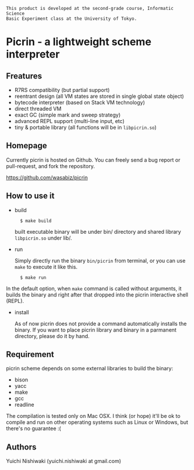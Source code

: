 
	This product is developed at the second-grade course, Informatic Science
	Basic Experiment class at the University of Tokyo.

# Picrin - a lightweight scheme interpreter

## Freatures

- R7RS compatibility (but partial support)
- reentrant design (all VM states are stored in single global state object)
- bytecode interpreter (based on Stack VM technology)
- direct threaded VM
- exact GC (simple mark and sweep strategy)
- advanced REPL support (multi-line input, etc)
- tiny & portable library (all functions will be in `libpicrin.so`)

## Homepage

Currently picrin is hosted on Github. You can freely send a bug report or pull-request, and fork the repository.

https://github.com/wasabiz/picrin

## How to use it

- build

		$ make build

	built executable binary will be under bin/ directory and shared library `libpicrin.so` under lib/.

- run

	Simply directly run the binary `bin/picrin` from terminal, or you can use `make` to execute it like this.

		$ make run
	
In the default option, when `make` command is called without arguments, it builds the binary and right after that dropped into the picrin interactive shell (REPL).

- install

	As of now picrin does not provide a command automatically installs the binary. If you want to place picrin library and binary in a parmanent directory, please do it by hand.

## Requirement

picrin scheme depends on some external libraries to build the binary:

- bison
- yacc
- make
- gcc
- readline

The compilation is tested only on Mac OSX. I think (or hope) it'll be ok to compile and run on other operating systems such as Linux or Windows, but there's no guarantee :(

## Authors

Yuichi Nishiwaki (yuichi.nishiwaki at gmail.com)
